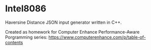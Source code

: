 # Intel8086
Haversine Distance JSON input generator written in C++.

Created as homework for Computer Enhance Performance-Aware Porgramming series: https://www.computerenhance.com/p/table-of-contents
